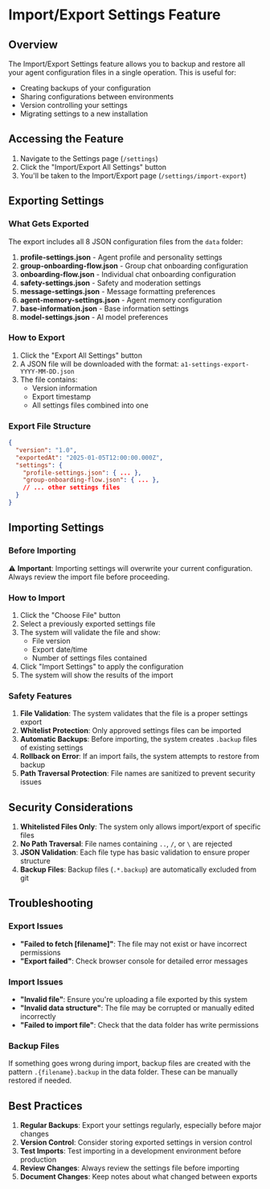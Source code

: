 # Import/Export Settings Feature

## Overview

The Import/Export Settings feature allows you to backup and restore all your agent configuration files in a single operation. This is useful for:

- Creating backups of your configuration
- Sharing configurations between environments
- Version controlling your settings
- Migrating settings to a new installation

## Accessing the Feature

1. Navigate to the Settings page (`/settings`)
2. Click the "Import/Export All Settings" button
3. You'll be taken to the Import/Export page (`/settings/import-export`)

## Exporting Settings

### What Gets Exported

The export includes all 8 JSON configuration files from the `data` folder:

1. **profile-settings.json** - Agent profile and personality settings
2. **group-onboarding-flow.json** - Group chat onboarding configuration
3. **onboarding-flow.json** - Individual chat onboarding configuration
4. **safety-settings.json** - Safety and moderation settings
5. **message-settings.json** - Message formatting preferences
6. **agent-memory-settings.json** - Agent memory configuration
7. **base-information.json** - Base information settings
8. **model-settings.json** - AI model preferences

### How to Export

1. Click the "Export All Settings" button
2. A JSON file will be downloaded with the format: `a1-settings-export-YYYY-MM-DD.json`
3. The file contains:
   - Version information
   - Export timestamp
   - All settings files combined into one

### Export File Structure

```json
{
  "version": "1.0",
  "exportedAt": "2025-01-05T12:00:00.000Z",
  "settings": {
    "profile-settings.json": { ... },
    "group-onboarding-flow.json": { ... },
    // ... other settings files
  }
}
```

## Importing Settings

### Before Importing

⚠️ **Important**: Importing settings will overwrite your current configuration. Always review the import file before proceeding.

### How to Import

1. Click the "Choose File" button
2. Select a previously exported settings file
3. The system will validate the file and show:
   - File version
   - Export date/time
   - Number of settings files contained
4. Click "Import Settings" to apply the configuration
5. The system will show the results of the import

### Safety Features

1. **File Validation**: The system validates that the file is a proper settings export
2. **Whitelist Protection**: Only approved settings files can be imported
3. **Automatic Backups**: Before importing, the system creates `.backup` files of existing settings
4. **Rollback on Error**: If an import fails, the system attempts to restore from backup
5. **Path Traversal Protection**: File names are sanitized to prevent security issues

## Security Considerations

1. **Whitelisted Files Only**: The system only allows import/export of specific files
2. **No Path Traversal**: File names containing `..`, `/`, or `\` are rejected
3. **JSON Validation**: Each file type has basic validation to ensure proper structure
4. **Backup Files**: Backup files (`.*.backup`) are automatically excluded from git

## Troubleshooting

### Export Issues

- **"Failed to fetch [filename]"**: The file may not exist or have incorrect permissions
- **"Export failed"**: Check browser console for detailed error messages

### Import Issues

- **"Invalid file"**: Ensure you're uploading a file exported by this system
- **"Invalid data structure"**: The file may be corrupted or manually edited incorrectly
- **"Failed to import file"**: Check that the data folder has write permissions

### Backup Files

If something goes wrong during import, backup files are created with the pattern `.{filename}.backup` in the data folder. These can be manually restored if needed.

## Best Practices

1. **Regular Backups**: Export your settings regularly, especially before major changes
2. **Version Control**: Consider storing exported settings in version control
3. **Test Imports**: Test importing in a development environment before production
4. **Review Changes**: Always review the settings file before importing
5. **Document Changes**: Keep notes about what changed between exports 